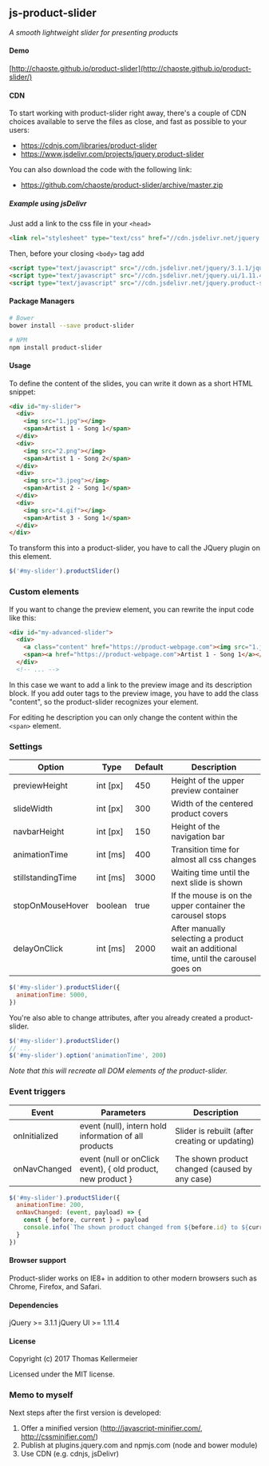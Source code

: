js-product-slider
-------

[1]: <https://github.com/chaoste/product-slider>

_A smooth lightweight slider for presenting products_

#### Demo

[http://chaoste.github.io/product-slider](http://chaoste.github.io/product-slider/)

#### CDN

To start working with product-slider right away, there's a couple of CDN choices available
to serve the files as close, and fast as possible to your users:

- https://cdnjs.com/libraries/product-slider
- https://www.jsdelivr.com/projects/jquery.product-slider

You can also download the code with the following link:

- https://github.com/chaoste/product-slider/archive/master.zip

##### Example using jsDelivr

Just add a link to the css file in your `<head>`

```html
<link rel="stylesheet" type="text/css" href="//cdn.jsdelivr.net/jquery.product-slider/0.1.0/product-slider.min.css"/>
```

Then, before your closing `<body>` tag add

```html
<script type="text/javascript" src="//cdn.jsdelivr.net/jquery/3.1.1/jquery.min.js"></script>
<script type="text/javascript" src="//cdn.jsdelivr.net/jquery.ui/1.11.4/jquery-ui.min.js"></script>
<script type="text/javascript" src="//cdn.jsdelivr.net/jquery.product-slider/0.1.0/product-slider.min.js"></script>
```

#### Package Managers

```sh
# Bower
bower install --save product-slider

# NPM
npm install product-slider
```

#### Usage

To define the content of the slides, you can write it down as a short HTML snippet:

```html
<div id="my-slider">
  <div>
    <img src="1.jpg"></img>
    <span>Artist 1 - Song 1</span>
  </div>
  <div>
    <img src="2.png"></img>
    <span>Artist 1 - Song 2</span>
  </div>
  <div>
    <img src="3.jpeg"></img>
    <span>Artist 2 - Song 1</span>
  </div>
  <div>
    <img src="4.gif"></img>
    <span>Artist 3 - Song 1</span>
  </div>
</div>
```

To transform this into a product-slider, you have to call the JQuery plugin on this element.

```javascript
$('#my-slider').productSlider()
```

### Custom elements

If you want to change the preview element, you can rewrite the input code like this:

```html
<div id="my-advanced-slider">
  <div>
    <a class="content" href="https://product-webpage.com"><img src="1.jpg"></img></a>
    <span><a href="https://product-webpage.com">Artist 1 - Song 1</a></span>
  </div>
  <!-- ... -->
```

In this case we want to add a link to the preview image and its description block.
If you add outer tags to the preview image, you have to add the class "content", so
the product-slider recognizes your element.

For editing he description you can only change the content within the `<span>` element.


### Settings

Option | Type | Default | Description
------ | ---- | ------- | -----------
previewHeight | int [px] | 450 | Height of the upper preview container
slideWidth | int [px] | 300 | Width of the centered product covers
navbarHeight | int [px] | 150 | Height of the navigation bar
animationTime | int [ms] | 400 | Transition time for almost all css changes
stillstandingTime | int [ms] | 3000 | Waiting time until the next slide is shown
stopOnMouseHover | boolean | true | If the mouse is on the upper container the carousel stops
delayOnClick | int [ms] | 2000 | After manually selecting a product wait an additional time, until the carousel goes on

```javascript
$('#my-slider').productSlider({
  animationTime: 5000,
})
```

You're also able to change attributes, after you already created a product-slider.

```javascript
$('#my-slider').productSlider()
// ...
$('#my-slider').option('animationTime', 200)
```

_Note that this will recreate all DOM elements of the product-slider._


### Event triggers

Event | Parameters | Description
------ | ------- | -----------
onInitialized | event (null), intern hold information of all products | Slider is rebuilt (after creating or updating)
onNavChanged | event (null or onClick event), { old product, new product } | The shown product changed (caused by any case)

```javascript
$('#my-slider').productSlider({
  animationTime: 200,
  onNavChanged: (event, payload) => {
    const { before, current } = payload
    console.info(`The shown product changed from ${before.id} to ${current.id}`)
  }
})
```

#### Browser support

Product-slider works on IE8+ in addition to other modern browsers such as Chrome, Firefox, and Safari.

#### Dependencies

jQuery >= 3.1.1
jQuery UI >= 1.11.4

#### License

Copyright (c) 2017 Thomas Kellermeier

Licensed under the MIT license.



### Memo to myself

Next steps after the first version is developed:
1. Offer a minified version (http://javascript-minifier.com/, http://cssminifier.com/)
2. Publish at plugins.jquery.com and npmjs.com (node and bower module)
3. Use CDN (e.g. cdnjs, jsDelivr)
